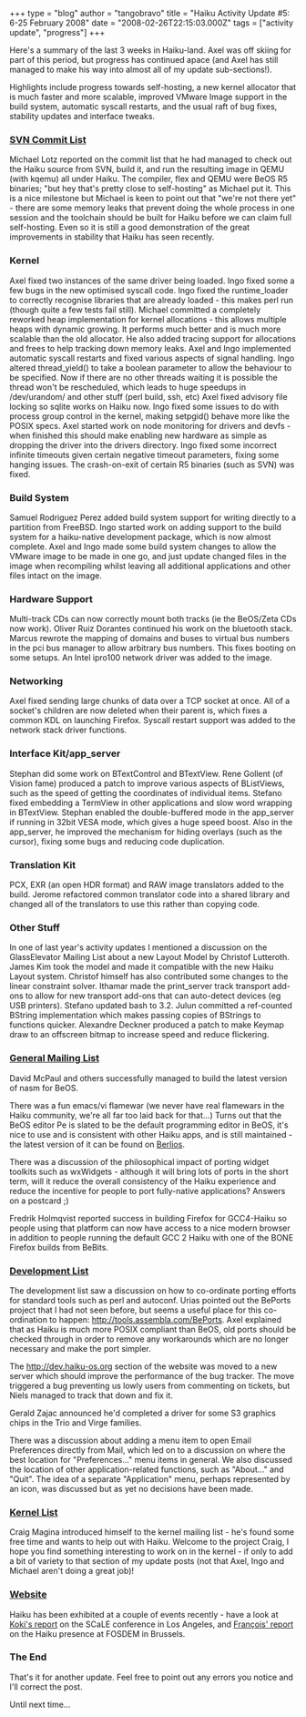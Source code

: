 +++
type = "blog"
author = "tangobravo"
title = "Haiku Activity Update #5: 6-25 February 2008"
date = "2008-02-26T22:15:03.000Z"
tags = ["activity update", "progress"]
+++

Here's a summary of the last 3 weeks in Haiku-land. Axel was off skiing for part of this period, but progress has continued apace (and Axel has still managed to make his way into almost all of my update sub-sections!).

Highlights include progress towards self-hosting, a new kernel allocator that is much faster and more scalable, improved VMware Image support in the build system, automatic syscall restarts, and the usual raft of bug fixes, stability updates and interface tweaks.

<!--break-->

<h3><a href="https://lists.berlios.de/pipermail/haiku-commits/">SVN Commit List</a></h3>

Michael Lotz reported on the commit list that he had managed to check out the Haiku source from SVN, build it, and run the resulting image in QEMU (with kqemu) all under Haiku. The compiler, flex and QEMU were BeOS R5 binaries; "but hey that's pretty close to self-hosting" as Michael put it. This is a nice milestone but Michael is keen to point out that "we're not there yet" - there are some memory leaks that prevent doing the whole process in one session and the toolchain should be built for Haiku before we can claim full self-hosting. Even so it is still a good demonstration of the great improvements in stability that Haiku has seen recently.

<h3 class="icon-app">Kernel</h3>
Axel fixed two instances of the same driver being loaded.
Ingo fixed some a few bugs in the new optimised syscall code.
Ingo fixed the runtime_loader to correctly recognise libraries that are already loaded - this makes perl run (though quite a few tests fail still).
Michael committed a completely reworked heap implementation for kernel allocations - this allows multiple heaps with dynamic growing. It performs much better and is much more scalable than the old allocator. He also added tracing support for allocations and frees to help tracking down memory leaks.
Axel and Ingo implemented automatic syscall restarts and fixed various aspects of signal handling.
Ingo altered thread_yield() to take a boolean parameter to allow the behaviour to be specified. Now if there are no other threads waiting it is possible the thread won't be rescheduled, which leads to huge speedups in /dev/urandom/ and other stuff (perl build, ssh, etc)
Axel fixed advisory file locking so sqlite works on Haiku now.
Ingo fixed some issues to do with process group control in the kernel, making setpgid() behave more like the POSIX specs.
Axel started work on node monitoring for drivers and devfs - when finished this should make enabling new hardware as simple as dropping the driver into the drivers directory.
Ingo fixed some incorrect infinite timeouts given certain negative timeout parameters, fixing some hanging issues.
The crash-on-exit of certain R5 binaries (such as SVN) was fixed.

<h3 class="icon-app">Build System</h3>
Samuel Rodriguez Perez added build system support for writing directly to a partition from FreeBSD.
Ingo started work on adding support to the build system for a haiku-native development package, which is now almost complete.
Axel and Ingo made some build system changes to allow the VMware image to be made in one go, and just update changed files in the image when recompiling whilst leaving all additional applications and other files intact on the image.

<h3 class="icon-app">Hardware Support</h3>
Multi-track CDs can now correctly mount both tracks (ie the BeOS/Zeta CDs now work).
Oliver Ruiz Dorantes continued his work on the bluetooth stack.
Marcus rewrote the mapping of domains and buses to virtual bus numbers in the pci bus manager to allow arbitrary bus numbers. This fixes booting on some setups.
An Intel ipro100 network driver was added to the image.

<h3 class="icon-app">Networking</h3>
Axel fixed sending large chunks of data over a TCP socket at once.
All of a socket's children are now deleted when their parent is, which fixes a common KDL on launching Firefox.
Syscall restart support was added to the network stack driver functions.

<h3 class="icon-app">Interface Kit/app_server</h3>
Stephan did some work on BTextControl and BTextView.
Rene Gollent (of Vision fame) produced a patch to improve various aspects of BListViews, such as the speed of getting the coordinates of individual items.
Stefano fixed embedding a TermView in other applications and slow word wrapping in BTextView.
Stephan enabled the double-buffered mode in the app_server if running in 32bit VESA mode, which gives a huge speed boost. Also in the app_server, he improved the mechanism for hiding overlays (such as the cursor), fixing some bugs and reducing code duplication.

<h3 class="icon-app">Translation Kit</h3>
PCX, EXR (an open HDR format) and RAW image translators added to the build.
Jerome refactored common translator code into a shared library and changed all of the translators to use this rather than copying code.

<h3 class="icon-app">Other Stuff</h3>
In one of last year's activity updates I mentioned a discussion on the GlassElevator Mailing List about a new Layout Model by Christof Lutteroth. James Kim took the model and made it compatible with the new Haiku Layout system. Christof himself has also contributed some changes to the linear constraint solver.
Ithamar made the print_server track transport add-ons to allow for new transport add-ons that can auto-detect devices (eg USB printers).
Stefano updated bash to 3.2.
Julun committed a ref-counted BString implementation which makes passing copies of BStrings to functions quicker.
Alexandre Deckner produced a patch to make Keymap draw to an offscreen bitmap to increase speed and reduce flickering.

<h3><a href="http://www.freelists.org/archives/openbeos/">General Mailing List</a></h3>
David McPaul and others successfully managed to build the latest version of nasm for BeOS.

There was a fun emacs/vi flamewar (we never have real flamewars in the Haiku community, we're all far too laid back for that...) Turns out that the BeOS editor Pe is slated to be the default programming editor in BeOS, it's nice to use and is consistent with other Haiku apps, and is still maintained - the latest version of it can be found on <a href="http://developer.berlios.de/projects/pe-editor/">Berlios</a>.

There was a discussion of the philosophical impact of porting widget toolkits such as wxWidgets - although it will bring lots of ports in the short term, will it reduce the overall consistency of the Haiku experience and reduce the incentive for people to port fully-native applications? Answers on a postcard ;)

Fredrik Holmqvist reported success in building Firefox for GCC4-Haiku so people using that platform can now have access to a nice modern browser in addition to people running the default GCC 2 Haiku with one of the BONE Firefox builds from BeBits.

<h3><a href="http://www.freelists.org/archives/haiku-development/">Development List</a></h3>
The development list saw a discussion on how to co-ordinate porting efforts for standard tools such as perl and autoconf. Urias pointed out the BePorts project that I had not seen before, but seems a useful place for this co-ordination to happen: <a href="http://tools.assembla.com/BePorts">http://tools.assembla.com/BePorts</a>. Axel explained that as Haiku is much more POSIX compliant than BeOS, old ports should be checked through in order to remove any workarounds which are no longer necessary and make the port simpler.

The <a href="http://dev.haiku-os.org">http://dev.haiku-os.org</a> section of the website was moved to a new server which should improve the performance of the bug tracker. The move triggered a bug preventing us lowly users from commenting on tickets, but Niels managed to track that down and fix it.

Gerald Zajac announced he'd completed a driver for some S3 graphics chips in the Trio and Virge families.

There was a discussion about adding a menu item to open Email Preferences directly from Mail, which led on to a discussion on where the best location for "Preferences..." menu items in general. We also discussed the location of other application-related functions, such as "About..." and "Quit". The idea of a separate "Application" menu, perhaps represented by an icon, was discussed but as yet no decisions have been made.

<h3><a href="http://sourceforge.net/mailarchive/forum.php?forum_name=open-beos-kernel-devel">Kernel List</a></h3>
Craig Magina introduced himself to the kernel mailing list - he's found some free time and wants to help out with Haiku. Welcome to the project Craig, I hope you find something interesting to work on in the kernel - if only to add a bit of variety to that section of my update posts (not that Axel, Ingo and Michael aren't doing a great job)!

<h3><a href="http://www.haiku-os.org">Website</a></h3>
Haiku has been exhibited at a couple of events recently - have a look at <a href="http://www.haiku-os.org/blog/koki/2008-02-11/haiku_at_scale_6x_overall_impressions">Koki's report</a> on the SCaLE conference in Los Angeles, and <a href="http://www.haiku-os.org/blog/mmu_man/2008-02-25/hello_from_fosdem">François' report</a> on the Haiku presence at FOSDEM in Brussels.

<h3>The End</h3>
That's it for another update. Feel free to point out any errors you notice and I'll correct the post.

Until next time...